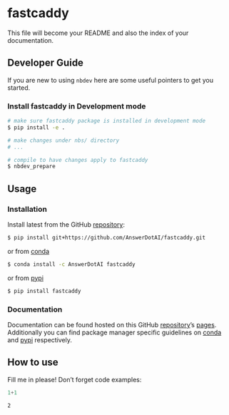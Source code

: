 # fastcaddy


<!-- WARNING: THIS FILE WAS AUTOGENERATED! DO NOT EDIT! -->

This file will become your README and also the index of your
documentation.

## Developer Guide

If you are new to using `nbdev` here are some useful pointers to get you
started.

### Install fastcaddy in Development mode

``` sh
# make sure fastcaddy package is installed in development mode
$ pip install -e .

# make changes under nbs/ directory
# ...

# compile to have changes apply to fastcaddy
$ nbdev_prepare
```

## Usage

### Installation

Install latest from the GitHub
[repository](https://github.com/AnswerDotAI/fastcaddy):

``` sh
$ pip install git+https://github.com/AnswerDotAI/fastcaddy.git
```

or from [conda](https://anaconda.org/AnswerDotAI/fastcaddy)

``` sh
$ conda install -c AnswerDotAI fastcaddy
```

or from [pypi](https://pypi.org/project/fastcaddy/)

``` sh
$ pip install fastcaddy
```

### Documentation

Documentation can be found hosted on this GitHub
[repository](https://github.com/AnswerDotAI/fastcaddy)’s
[pages](https://AnswerDotAI.github.io/fastcaddy/). Additionally you can
find package manager specific guidelines on
[conda](https://anaconda.org/AnswerDotAI/fastcaddy) and
[pypi](https://pypi.org/project/fastcaddy/) respectively.

## How to use

Fill me in please! Don’t forget code examples:

``` python
1+1
```

    2
